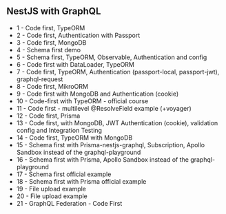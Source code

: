 ## NestJS with GraphQL

- 1 - Code first, TypeORM
- 2 - Code first, Authentication with Passport
- 3 - Code first, MongoDB
- 4 - Schema first demo
- 5 - Schema first, TypeORM, Observable, Authentication and config
- 6 - Code first with DataLoader, TypeORM
- 7 - Code first, TypeORM, Authentication (passport-local, passport-jwt), graphql-request
- 8 - Code first, MikroORM
- 9 - Code first with MongoDB and Authentication (cookie)
- 10 - Code-first with TypeORM - official course
- 11 - Code first - multilevel @ResolveField example (+voyager)
- 12 - Code first, Prisma
- 13 - Code first, with MongoDB, JWT Authentication (cookie), validation config and Integration Testing
- 14 - Code first, TypeORM with MongoDB
- 15 - Schema first with Prisma-nestjs-graphql, Subscription, Apollo Sandbox instead of the graphql-playground
- 16 - Schema first with Prisma, Apollo Sandbox instead of the graphql-playground
- 17 - Schema first official example
- 18 - Schema first with Prisma official example
- 19 - File upload example
- 20 - File upload example
- 21 - GraphQL Federation - Code First
